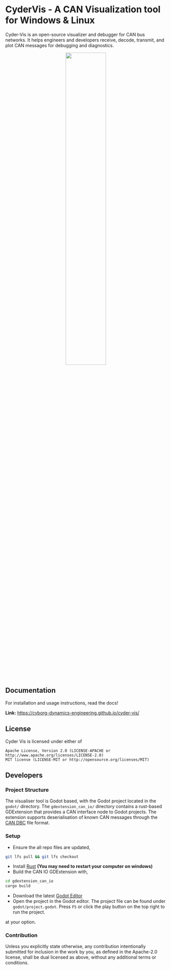 # CyderVis - A CAN Visualization tool for Windows & Linux

Cyder-Vis is an open-source visualizer and debugger for CAN bus networks. It helps engineers and developers receive, decode, transmit, and plot CAN messages for debugging and diagnostics.

<p align="center">
    <img src="godot/screenshot.png" width="50%">
</p>

## Documentation

For installation and usage instructions, read the docs!

**Link:** https://cyborg-dynamics-engineering.github.io/cyder-vis/

## License

Cyder Vis is licensed under either of

    Apache License, Version 2.0 (LICENSE-APACHE or http://www.apache.org/licenses/LICENSE-2.0)
    MIT license (LICENSE-MIT or http://opensource.org/licenses/MIT)


## Developers

### Project Structure

The visualiser tool is Godot based, with the Godot project located in the `godot/` directory. The `gdextension_can_io/` directory contains a rust-based GDExtension that provides a CAN interface node to Godot projects. The extension supports deserialisation of known CAN messages through the [CAN DBC](https://www.csselectronics.com/pages/can-dbc-file-database-intro) file format.

### Setup

- Ensure the all repo files are updated,

```bash
git lfs pull && git lfs checkout
```

- Install [Rust](https://www.rust-lang.org/tools/install) **(You may need to restart your computer on windows)**
- Build the CAN IO GDExtension with,

```bash
cd gdextension_can_io
cargo build
```

- Download the latest [Godot Editor](https://godotengine.org/)
- Open the project in the Godot editor. The project file can be found under `godot/project.godot`. Press `F5` or click the play button on the top right to run the project.

at your option.

### Contribution

Unless you explicitly state otherwise, any contribution intentionally submitted for inclusion in the work by you, as defined in the Apache-2.0 license, shall be dual licensed as above, without any additional terms or conditions.
